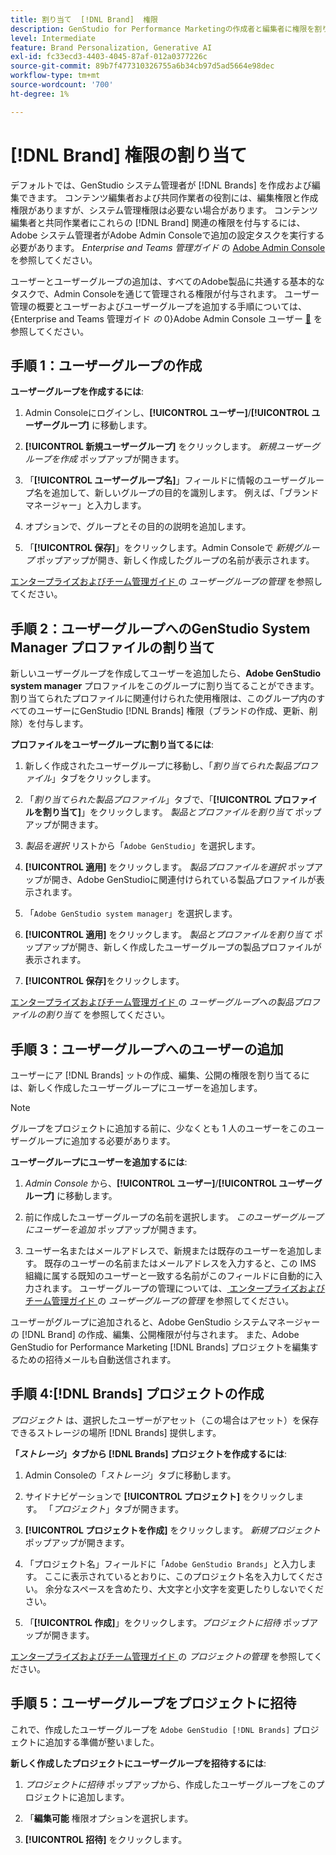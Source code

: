 ```yaml
---
title: 割り当て  [!DNL Brand]  権限
description: GenStudio for Performance Marketingの作成者と編集者に権限を割り当てる方法  [!DNL Brand]  ついて説明します。
level: Intermediate
feature: Brand Personalization, Generative AI
exl-id: fc33ecd3-4403-4045-87af-012a0377226c
source-git-commit: 89b7f477310326755a6b34cb97d5ad5664e98dec
workflow-type: tm+mt
source-wordcount: '700'
ht-degree: 1%

---
```


# [!DNL Brand] 権限の割り当て

デフォルトでは、GenStudio システム管理者が [!DNL Brands] を作成および編集できます。 コンテンツ編集者および共同作業者の役割には、編集権限と作成権限がありますが、システム管理権限は必要ない場合があります。 コンテンツ編集者と共同作業者にこれらの [!DNL Brand] 関連の権限を付与するには、Adobe システム管理者がAdobe Admin Consoleで追加の設定タスクを実行する必要があります。 _Enterprise and Teams 管理ガイド_ の [Adobe Admin Console](https://helpx.adobe.com/enterprise/using/admin-console.html#Overview) を参照してください。

ユーザーとユーザーグループの追加は、すべてのAdobe製品に共通する基本的なタスクで、Admin Consoleを通じて管理される権限が付与されます。 ユーザー管理の概要とユーザーおよびユーザーグループを追加する手順については、{Enterprise and Teams 管理ガイド _の_ 0}Adobe Admin Console ユーザー [&#128279;](https://helpx.adobe.com/jp/enterprise/using/users.html) を参照してください。

## 手順 1：ユーザーグループの作成

**ユーザーグループを作成するには**:

1. Admin Consoleにログインし、**[!UICONTROL ユーザー]**/**[!UICONTROL ユーザーグループ]** に移動します。

1. **[!UICONTROL 新規ユーザーグループ]** をクリックします。 _新規ユーザーグループを作成_ ポップアップが開きます。

1. 「**[!UICONTROL ユーザーグループ名]**」フィールドに情報のユーザーグループ名を追加して、新しいグループの目的を識別します。 例えば、「ブランドマネージャー」と入力します。

1. オプションで、グループとその目的の説明を追加します。

1. 「**[!UICONTROL 保存]**」をクリックします。Admin Consoleで _新規グループ_ ポップアップが開き、新しく作成したグループの名前が表示されます。

[ エンタープライズおよびチーム管理ガイド ](https://helpx.adobe.com/jp/enterprise/using/user-groups.html) の _ユーザーグループの管理_ を参照してください。

## 手順 2：ユーザーグループへのGenStudio System Manager プロファイルの割り当て

新しいユーザーグループを作成してユーザーを追加したら、**Adobe GenStudio system manager** プロファイルをこのグループに割り当てることができます。 割り当てられたプロファイルに関連付けられた使用権限は、このグループ内のすべてのユーザーにGenStudio [!DNL Brands] 権限（ブランドの作成、更新、削除）を付与します。

**プロファイルをユーザーグループに割り当てるには**:

1. 新しく作成されたユーザーグループに移動し、「_割り当てられた製品プロファイル_」タブをクリックします。

1. 「_割り当てられた製品プロファイル_」タブで、「**[!UICONTROL プロファイルを割り当て]**」をクリックします。 _製品とプロファイルを割り当て_ ポップアップが開きます。

1. _製品を選択_ リストから「`Adobe GenStudio`」を選択します。

1. **[!UICONTROL 適用]** をクリックします。 _製品プロファイルを選択_ ポップアップが開き、Adobe GenStudioに関連付けられている製品プロファイルが表示されます。

1. 「`Adobe GenStudio system manager`」を選択します。

1. **[!UICONTROL 適用]** をクリックします。 _製品とプロファイルを割り当て_ ポップアップが開き、新しく作成したユーザーグループの製品プロファイルが表示されます。

1. **[!UICONTROL 保存]**&#x200B;をクリックします。

[ エンタープライズおよびチーム管理ガイド ](https://helpx.adobe.com/jp/enterprise/using/user-groups.html) の _ユーザーグループへの製品プロファイルの割り当て_ を参照してください。

## 手順 3：ユーザーグループへのユーザーの追加

ユーザーにア [!DNL Brands] ットの作成、編集、公開の権限を割り当てるには、新しく作成したユーザーグループにユーザーを追加します。

>[!NOTE]
>
>グループをプロジェクトに追加する前に、少なくとも 1 人のユーザーをこのユーザーグループに追加する必要があります。

**ユーザーグループにユーザーを追加するには**:

1. _Admin Console_ から、**[!UICONTROL ユーザー]**/**[!UICONTROL ユーザーグループ]** に移動します。

1. 前に作成したユーザーグループの名前を選択します。 _このユーザーグループにユーザーを追加_ ポップアップが開きます。

1. ユーザー名またはメールアドレスで、新規または既存のユーザーを追加します。 既存のユーザーの名前またはメールアドレスを入力すると、この IMS 組織に属する既知のユーザーと一致する名前がこのフィールドに自動的に入力されます。 ユーザーグループの管理については、[ エンタープライズおよびチーム管理ガイド ](https://helpx.adobe.com/jp/enterprise/using/user-groups.html) の _ユーザーグループの管理_ を参照してください。

ユーザーがグループに追加されると、Adobe GenStudio システムマネージャーの [!DNL Brand] の作成、編集、公開権限が付与されます。 また、Adobe GenStudio for Performance Marketing [!DNL Brands] プロジェクトを編集するための招待メールも自動送信されます。

## 手順 4:[!DNL Brands] プロジェクトの作成

_プロジェクト_ は、選択したユーザーがアセット（この場合はアセット）を保存できるストレージの場所 [!DNL Brands] 提供します。

**「_ストレージ_」タブから [!DNL Brands] プロジェクトを作成するには**:

1. Admin Consoleの「_ストレージ_」タブに移動します。

1. サイドナビゲーションで **[!UICONTROL プロジェクト]** をクリックします。 「_プロジェクト_」タブが開きます。

1. **[!UICONTROL プロジェクトを作成]** をクリックします。 _新規プロジェクト_ ポップアップが開きます。

1. 「プロジェクト名」フィールドに「`Adobe GenStudio Brands`」と入力します。 ここに表示されているとおりに、このプロジェクト名を入力してください。 余分なスペースを含めたり、大文字と小文字を変更したりしないでください。

1. 「**[!UICONTROL 作成]**」をクリックします。_プロジェクトに招待_ ポップアップが開きます。

[ エンタープライズおよびチーム管理ガイド ](https://helpx.adobe.com/enterprise/using/projects-in-business-storage.html) の _プロジェクトの管理_ を参照してください。

## 手順 5：ユーザーグループをプロジェクトに招待

これで、作成したユーザーグループを `Adobe GenStudio [!DNL Brands]` プロジェクトに追加する準備が整いました。

**新しく作成したプロジェクトにユーザーグループを招待するには**:

1. _プロジェクトに招待_ ポップアップから、作成したユーザーグループをこのプロジェクトに追加します。

1. 「**編集可能** 権限オプションを選択します。

1. **[!UICONTROL 招待]** をクリックします。
